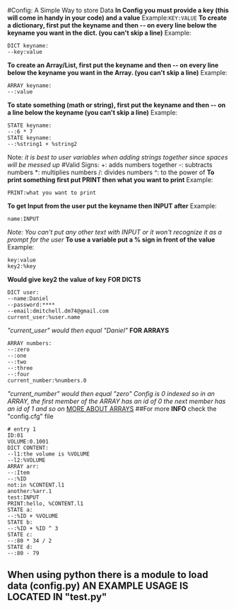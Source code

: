 #Config: A Simple Way to store Data
**In Config you must provide a key (this will come in handy in your code) and a value**
Example:```KEY:VALUE```
**To create a dictionary, first put the keyname and then -- on every line below the keyname you want in the dict. (you can't skip a line)**
Example:
```
DICT keyname:
--key:value
```
**To create an Array/List, first put the keyname and then -- on every line below the keyname you want in the Array. (you can't skip a line)**
Example:
```
ARRAY keyname:
--:value
```
**To state something (math or string), first put the keyname and then -- on a line below the keyname (you can't skip a line)**
Example:
```
STATE keyname:
--:6 * 7
STATE keyname:
--:%string1 + %string2
```
Note: *it is best to user variables when adding strings together since spaces will be messed up*
#Valid Signs:
        +: adds numbers together
        -: subtracts numbers
        *: multiplies numbers
        /: divides numbers
        ^: to the power of
**To print something first put PRINT then what you want to print**
Example:
```
PRINT:what you want to print
```
**To get Input from the user put the keyname then INPUT after**
Example:
```
name:INPUT
```
*Note: You can't put any other text with INPUT or it won't recognize it as a prompt for the user*
**To use a variable put a % sign in front of the value**
Example:
```
key:value
key2:%key
```
**Would give key2 the value of key**
**FOR DICTS**
```
DICT user:
--name:Daniel
--password:****
--email:dmitchell.dm74@gmail.com
current_user:%user.name
```
*"current_user" would then equal "Daniel"*
**FOR ARRAYS**
```
ARRAY numbers:
--:zero
--:one
--:two
--:three
--:four
current_number:%numbers.0
```
*"current_number" would then equal "zero"*
*Config is 0 indexed so in an ARRAY, the first member of the ARRAY has an id of 0 the next member has an id of 1 and so on*
[MORE ABOUT ARRAYS](https://en.wikipedia.org/wiki/Array)
##For more **INFO** check the "config.cfg" file
```
# entry 1
ID:01
VOLUME:0.1001
DICT CONTENT:
--l1:the volume is %VOLUME
--l2:%VOLUME
ARRAY arr:
--:Item
--:%ID
not:in %CONTENT.l1
another:%arr.1
test:INPUT
PRINT:hello, %CONTENT.l1
STATE a:
--:%ID + %VOLUME
STATE b:
--:%ID + %ID ^ 3
STATE c:
--:80 * 34 / 2
STATE d:
--:80 - 79
```

## When using python there is a module to load data (config.py) AN EXAMPLE USAGE IS LOCATED IN "test.py"
